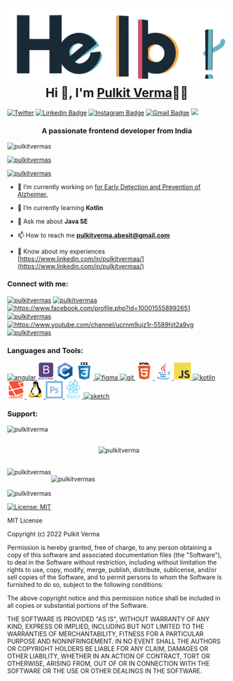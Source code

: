 <h1 align="center"> <img src="https://github.com/dheerajkotwani/dheerajkotwani/blob/master/hello.gif" alt="hello-gif"> <br >Hi 👋, I'm <a href="https://www.linkedin.com/in/pulkitvermas/">Pulkit Verma</a>👨‍💻</h1>
<!-- # Pulkit Verma 👨‍💻 -->

[![Twitter](https://img.shields.io/twitter/url/https/twitter.com/pulkitvermas.svg?style=social&label=Follow%20%40pulkitverma)](https://twitter.com/pulkitvermas)
[![Linkedin Badge](https://img.shields.io/badge/pulkitverma-30302f?style=flat&logo=linkedin)](https://www.linkedin.com/in/pulkitvermas/)
[![Instagram Badge](https://img.shields.io/badge/pulkitverma-30302f?style=flat&logo=instagram)](https://www.instagram.com/pulkitvermas/)
[![Gmail Badge](https://img.shields.io/badge/pulkitverma.abesit@gmail.com-30302f?style=flat&logo=Gmail&logoColor=white)](mailto:pulkitverma.abesit@gmail.com)
![](https://visitor-badge.glitch.me/badge?page_id=pulkitvermas.pulkitvermas) 

<h3 align="center">A passionate frontend developer from India</h3>

<p align="left"> <img src="https://komarev.com/ghpvc/?username=pulkitvermas&label=Profile%20views&color=0e75b6&style=flat" alt="pulkitvermas" /> </p>

<p align="left"> <a href="https://github.com/ryo-ma/github-profile-trophy"><img src="https://github-profile-trophy.vercel.app/?username=pulkitvermas" alt="pulkitvermas" /></a> </p>

<p align="left"> <a href="https://twitter.com/pulkitvermas" target="blank"><img src="https://img.shields.io/twitter/follow/pulkitvermas?logo=twitter&style=for-the-badge" alt="pulkitvermas" /></a> </p>

- 🔭 I’m currently working on [for Early Detection and Prevention of Alzheimer.](https://earlaz.000webhostapp.com/)

- 🌱 I’m currently learning **Kotlin**

- 💬 Ask me about **Java SE**

- 📫 How to reach me **pulkitverma.abesit@gmail.com**

- 📄 Know about my experiences [https://www.linkedin.com/in/pulkitvermaa/](https://www.linkedin.com/in/pulkitvermaa/)

<h3 align="left">Connect with me:</h3>
<p align="left">
<a href="https://twitter.com/pulkitvermas" target="blank"><img align="center" src="https://raw.githubusercontent.com/rahuldkjain/github-profile-readme-generator/master/src/images/icons/Social/twitter.svg" alt="pulkitvermas" height="30" width="40" /></a>
<a href="https://www.linkedin.com/in/pulkitvermaa/" target="blank"><img align="center" src="https://raw.githubusercontent.com/rahuldkjain/github-profile-readme-generator/master/src/images/icons/Social/linked-in-alt.svg" alt="pulkitvermaa" height="30" width="40" /></a>
<a href="https://www.facebook.com/profile.php?id=100015558992651" target="blank"><img align="center" src="https://raw.githubusercontent.com/rahuldkjain/github-profile-readme-generator/master/src/images/icons/Social/facebook.svg" alt="https://www.facebook.com/profile.php?id=100015558992651" height="30" width="40" /></a>
<a href="https://www.instagram.com/pulkitvermas/" target="blank"><img align="center" src="https://raw.githubusercontent.com/rahuldkjain/github-profile-readme-generator/master/src/images/icons/Social/instagram.svg" alt="pulkitvermas" height="30" width="40" /></a>
<a href="https://www.youtube.com/channel/UCrNM9uJZ1R-5589hit2a9Vg" target="blank"><img align="center" src="https://raw.githubusercontent.com/rahuldkjain/github-profile-readme-generator/master/src/images/icons/Social/youtube.svg" alt="https://www.youtube.com/channel/ucrnm9ujz1r-5589hit2a9vg" height="30" width="40" /></a>
<a href="https://www.hackerrank.com/pulkitvermas" target="blank"><img align="center" src="https://raw.githubusercontent.com/rahuldkjain/github-profile-readme-generator/master/src/images/icons/Social/hackerrank.svg" alt="pulkitvermas" height="30" width="40" /></a>
</p>

<h3 align="left">Languages and Tools:</h3>
<p align="left"> <a href="https://angular.io" target="_blank"> <img src="https://angular.io/assets/images/logos/angular/angular.svg" alt="angular" width="40" height="40"/> </a> <a href="https://getbootstrap.com" target="_blank"> <img src="https://raw.githubusercontent.com/devicons/devicon/master/icons/bootstrap/bootstrap-plain-wordmark.svg" alt="bootstrap" width="40" height="40"/> </a> <a href="https://www.cprogramming.com/" target="_blank"> <img src="https://raw.githubusercontent.com/devicons/devicon/master/icons/c/c-original.svg" alt="c" width="40" height="40"/> </a> <a href="https://www.w3schools.com/css/" target="_blank"> <img src="https://raw.githubusercontent.com/devicons/devicon/master/icons/css3/css3-original-wordmark.svg" alt="css3" width="40" height="40"/> </a> <a href="https://www.figma.com/" target="_blank"> <img src="https://www.vectorlogo.zone/logos/figma/figma-icon.svg" alt="figma" width="40" height="40"/> </a> <a href="https://git-scm.com/" target="_blank"> <img src="https://www.vectorlogo.zone/logos/git-scm/git-scm-icon.svg" alt="git" width="40" height="40"/> </a> <a href="https://www.w3.org/html/" target="_blank"> <img src="https://raw.githubusercontent.com/devicons/devicon/master/icons/html5/html5-original-wordmark.svg" alt="html5" width="40" height="40"/> </a> <a href="https://www.java.com" target="_blank"> <img src="https://raw.githubusercontent.com/devicons/devicon/master/icons/java/java-original.svg" alt="java" width="40" height="40"/> </a> <a href="https://developer.mozilla.org/en-US/docs/Web/JavaScript" target="_blank"> <img src="https://raw.githubusercontent.com/devicons/devicon/master/icons/javascript/javascript-original.svg" alt="javascript" width="40" height="40"/> </a> <a href="https://kotlinlang.org" target="_blank"> <img src="https://www.vectorlogo.zone/logos/kotlinlang/kotlinlang-icon.svg" alt="kotlin" width="40" height="40"/> </a> <a href="https://laravel.com/" target="_blank"> <img src="https://raw.githubusercontent.com/devicons/devicon/master/icons/laravel/laravel-plain-wordmark.svg" alt="laravel" width="40" height="40"/> </a> <a href="https://www.linux.org/" target="_blank"> <img src="https://raw.githubusercontent.com/devicons/devicon/master/icons/linux/linux-original.svg" alt="linux" width="40" height="40"/> </a> <a href="https://www.photoshop.com/en" target="_blank"> <img src="https://raw.githubusercontent.com/devicons/devicon/master/icons/photoshop/photoshop-line.svg" alt="photoshop" width="40" height="40"/> </a> <a href="https://reactjs.org/" target="_blank"> <img src="https://raw.githubusercontent.com/devicons/devicon/master/icons/react/react-original-wordmark.svg" alt="react" width="40" height="40"/> </a> <a href="https://www.sketch.com/" target="_blank"> <img src="https://www.vectorlogo.zone/logos/sketchapp/sketchapp-icon.svg" alt="sketch" width="40" height="40"/> </a> </p>

<h3 align="left">Support:</h3>
<p><a href="https://www.buymeacoffee.com/pulkitverma "> <img align="left" src="https://cdn.buymeacoffee.com/buttons/v2/default-yellow.png" height="50" width="210" alt="pulkitverma " /></a></p><br><br>
<p><a href="https://www.paypal.com/paypalme/realpulkitverma?locale.x=en_GB"> <img align="left" src="https://cdn.buymeacoffee.com/buttons/v2/default-blue.png" height="50" width="210" alt="pulkitverma " /></a></p><br><br>

<p><img align="left" src="https://github-readme-stats.vercel.app/api/top-langs?username=pulkitvermas&show_icons=true&locale=en&layout=compact" alt="pulkitvermas" /></p>

<p>&nbsp;<img align="center" src="https://github-readme-stats.vercel.app/api?username=pulkitvermas&show_icons=true&locale=en" alt="pulkitvermas" /></p>

<p><img align="center" src="https://github-readme-streak-stats.herokuapp.com/?user=pulkitvermas&" alt="pulkitvermas" /></p>


<!-- ------------------------------------- -->

[![License: MIT](https://img.shields.io/badge/License-MIT-yellow.svg)](https://opensource.org/licenses/MIT)

MIT License

Copyright (c) 2022 Pulkit Verma 

Permission is hereby granted, free of charge, to any person obtaining a copy
of this software and associated documentation files (the "Software"), to deal
in the Software without restriction, including without limitation the rights
to use, copy, modify, merge, publish, distribute, sublicense, and/or sell
copies of the Software, and to permit persons to whom the Software is
furnished to do so, subject to the following conditions:

The above copyright notice and this permission notice shall be included in all
copies or substantial portions of the Software.

THE SOFTWARE IS PROVIDED "AS IS", WITHOUT WARRANTY OF ANY KIND, EXPRESS OR
IMPLIED, INCLUDING BUT NOT LIMITED TO THE WARRANTIES OF MERCHANTABILITY,
FITNESS FOR A PARTICULAR PURPOSE AND NONINFRINGEMENT. IN NO EVENT SHALL THE
AUTHORS OR COPYRIGHT HOLDERS BE LIABLE FOR ANY CLAIM, DAMAGES OR OTHER
LIABILITY, WHETHER IN AN ACTION OF CONTRACT, TORT OR OTHERWISE, ARISING FROM,
OUT OF OR IN CONNECTION WITH THE SOFTWARE OR THE USE OR OTHER DEALINGS IN THE
SOFTWARE.

